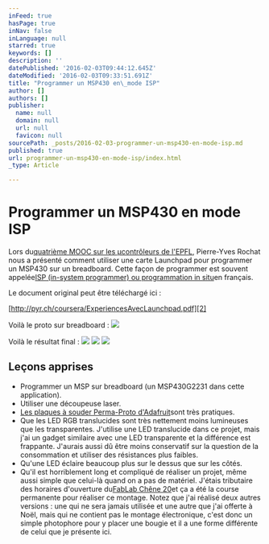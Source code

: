 ```yaml
---
inFeed: true
hasPage: true
inNav: false
inLanguage: null
starred: true
keywords: []
description: ''
datePublished: '2016-02-03T09:44:12.645Z'
dateModified: '2016-02-03T09:33:51.691Z'
title: "Programmer un MSP430 en\_mode ISP"
author: []
authors: []
publisher:
  name: null
  domain: null
  url: null
  favicon: null
sourcePath: _posts/2016-02-03-programmer-un-msp430-en-mode-isp.md
published: true
url: programmer-un-msp430-en-mode-isp/index.html
_type: Article

---
```

# Programmer un MSP430 en mode ISP

Lors du[quatrième MOOC sur les µcontrôleurs de l'EPFL][0], Pierre-Yves Rochat nous a présenté comment utiliser une carte Launchpad pour programmer un MSP430 sur un breadboard. Cette façon de programmer est souvent appelée[ISP (in-system programmer) ou programmation in situ][1]en français.

Le document original peut être téléchargé ici :

[http://pyr.ch/coursera/ExperiencesAvecLaunchpad.pdf][2]

Voilà le proto sur breadboard :
![](https://the-grid-user-content.s3-us-west-2.amazonaws.com/333c6357-f942-4daf-8a26-8afa445bb83f.JPG)

Voilà le résultat final :
![](https://the-grid-user-content.s3-us-west-2.amazonaws.com/824c1cce-80fc-4693-adf6-a3d1ee2e1f8f.jpg)
![](https://the-grid-user-content.s3-us-west-2.amazonaws.com/38901a9e-13e1-4412-8dbb-dab022ab1774.jpg)
![](https://the-grid-user-content.s3-us-west-2.amazonaws.com/7e0160d8-a10d-4603-b983-2ad12a4a6dc8.jpg)

## Leçons apprises

* Programmer un MSP sur breadboard (un MSP430G2231 dans cette application).
* Utiliser une découpeuse laser.
* [Les plaques à souder Perma-Proto d'Adafruit][3]sont très pratiques.
* Que les LED RGB translucides sont très nettement moins lumineuses que les transparentes. J'utilise une LED translucide dans ce projet, mais j'ai un gadget similaire avec une LED transparente et la différence est frappante. J'aurais aussi dû être moins conservatif sur la question de la consommation et utiliser des résistances plus faibles.
* Qu'une LED éclaire beaucoup plus sur le dessus que sur les côtés.
* Qu'il est horriblement long et compliqué de réaliser un projet, même aussi simple que celui-là quand on a pas de matériel. J'étais tributaire des horaires d'ouverture du[FabLab Chêne 20][4]et ça a été la course permanente pour réaliser ce montage. Notez que j'ai réalisé deux autres versions : une qui ne sera jamais utilisée et une autre que j'ai offerte à Noël, mais qui ne contient pas le montage électronique, c'est donc un simple photophore pour y placer une bougie et il a une forme différente de celui que je présente ici.

[0]: https://www.coursera.org/course/microcontroleurs
[1]: http://fr.wikipedia.org/wiki/Programmation_in-situ
[2]: http://pyr.ch/coursera/ExperiencesAvecLaunchpad.pdf
[3]: http://www.adafruit.com/blog/2011/11/18/adafruit-perma-proto-half-sized-breadboard-pcb-3-pack/
[4]: http://www.fablab-chene20.ch/